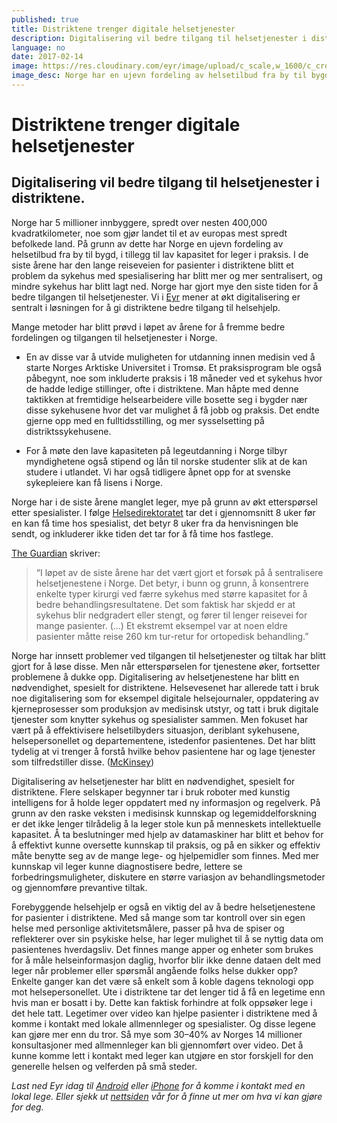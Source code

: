 ```yaml
---
published: true
title: Distriktene trenger digitale helsetjenester
description: Digitalisering vil bedre tilgang til helsetjenester i distriktene.
language: no
date: 2017-02-14
image: https://res.cloudinary.com/eyr/image/upload/c_scale,w_1600/c_crop,h_900,w_1600/v1489571586/90kxrqksmc-asgeir-pall-juliusson_o5otwk.jpg
image_desc: Norge har en ujevn fordeling av helsetilbud fra by til bygd
---
```


# Distriktene trenger digitale helsetjenester

## Digitalisering vil bedre tilgang til helsetjenester i distriktene.

Norge har 5 millioner innbyggere, spredt over nesten 400,000 kvadratkilometer, noe som gjør landet til et av europas mest spredt befolkede land. På grunn av dette har Norge en ujevn fordeling av helsetilbud fra by til bygd, i tillegg til lav kapasitet for leger i praksis. I de siste årene har den lange reiseveien for pasienter i distriktene blitt et problem da sykehus med spesialisering har blitt mer og mer sentralisert, og mindre sykehus har blitt lagt ned. Norge har gjort mye den siste tiden for å bedre tilgangen til helsetjenester. Vi i [Eyr](https://eyr.md/) mener at økt digitalisering er sentralt i løsningen for å gi distriktene bedre tilgang til helsehjelp.

Mange metoder har blitt prøvd i løpet av årene for å fremme bedre fordelingen og tilgangen til helsetjenester i Norge.


- En av disse var å utvide muligheten for utdanning innen medisin ved å starte Norges Arktiske Universitet i Tromsø. Et praksisprogram ble også påbegynt, noe som inkluderte praksis i 18 måneder ved et sykehus hvor de hadde ledige stillinger, ofte i distriktene. Man håpte med denne taktikken at fremtidige helsearbeidere ville bosette seg i bygder nær disse sykehusene hvor det var mulighet å få jobb og praksis. Det endte gjerne opp med en fulltidsstilling, og mer sysselsetting på distriktssykehusene.


- For å møte den lave kapasiteten på legeutdanning i Norge tilbyr myndighetene også stipend og lån til norske studenter slik at de kan studere i utlandet. Vi har også tidligere åpnet opp for at svenske sykepleiere kan få lisens i Norge.

Norge har i de siste årene manglet leger, mye på grunn av økt etterspørsel etter spesialister. I følge [Helsedirektoratet](https://helsedirektoratet.no/Lists/Publikasjoner/Attachments/1164/ventetider-og-pasientrettigheter2015-versjon-april2016.pdf) tar det i gjennomsnitt 8 uker før en kan få time hos spesialist, det betyr 8 uker fra da henvisningen ble sendt, og inkluderer ikke tiden det tar for å få time hos fastlege.

[The Guardian](https://www.theguardian.com/healthcare-network/2016/jun/15/norway-centralised-healthcare-nhs-hospitals) skriver:


> “I løpet av de siste årene har det vært gjort et forsøk på å sentralisere helsetjenestene i Norge. Det betyr, i bunn og grunn, å konsentrere enkelte typer kirurgi ved færre sykehus med større kapasitet for å bedre behandlingsresultatene. Det som faktisk har skjedd er at sykehus blir nedgradert eller stengt, og fører til lenger reisevei for mange pasienter. (…) Et ekstremt eksempel var at noen eldre pasienter måtte reise 260 km tur-retur for ortopedisk behandling.”

Norge har innsett problemer ved tilgangen til helsetjenester og tiltak har blitt gjort for å løse disse. Men når etterspørselen for tjenestene øker, fortsetter problemene å dukke opp. Digitalisering av helsetjenestene har blitt en nødvendighet, spesielt for distriktene. Helsevesenet har allerede tatt i bruk noe digitalisering som for eksempel digitale helsejournaler, oppdatering av kjerneprosesser som produksjon av medisinsk utstyr, og tatt i bruk digitale tjenester som knytter sykehus og spesialister sammen. Men fokuset har vært på å effektivisere helsetilbyders situasjon, deriblant sykehusene, helsepersonellet og departementene, istedenfor pasientenes. Det har blitt tydelig at vi trenger å forstå hvilke behov pasientene har og lage tjenester som tilfredstiller disse. ([McKinsey](http://www.mckinsey.com/industries/healthcare-systems-and-services/our-insights/healthcares-digital-future))

Digitalisering av helsetjenester har blitt en nødvendighet, spesielt for distriktene. Flere selskaper begynner tar i bruk roboter med kunstig intelligens for å holde leger oppdatert med ny informasjon og regelverk. På grunn av den raske veksten i medisinsk kunnskap og legemiddelforskning er det ikke lenger tilrådelig å la leger stole kun på menneskets intellektuelle kapasitet. Å ta beslutninger med hjelp av datamaskiner har blitt et behov for å effektivt kunne oversette kunnskap til praksis, og på en sikker og effektiv måte benytte seg av de mange lege- og hjelpemidler som finnes. Med mer kunnskap vil leger kunne diagnostisere bedre, lettere se forbedringsmuligheter, diskutere en større variasjon av behandlingsmetoder og gjennomføre prevantive tiltak.

Forebyggende helsehjelp er også en viktig del av å bedre helsetjenestene for pasienter i distriktene. Med så mange som tar kontroll over sin egen helse med personlige aktivitetsmålere, passer på hva de spiser og reflekterer over sin psykiske helse, har leger mulighet til å se nyttig data om pasientenes hverdagsliv. Det finnes mange apper og enheter som brukes for å måle helseinformasjon daglig, hvorfor blir ikke denne dataen delt med leger når problemer eller spørsmål angående folks helse dukker opp? Enkelte ganger kan det være så enkelt som å koble dagens teknologi opp mot helsepersonellet. Ute i distriktene tar det lenger tid å få en legetime enn hvis man er bosatt i by. Dette kan faktisk forhindre at folk oppsøker lege i det hele tatt. Legetimer over video kan hjelpe pasienter i distriktene med å komme i kontakt med lokale allmennleger og spesialister. Og disse legene kan gjøre mer enn du tror. Så mye som 30–40% av Norges 14 millioner konsultasjoner med allmennleger kan bli gjennomført over video. Det å kunne komme lett i kontakt med leger kan utgjøre en stor forskjell for den generelle helsen og velferden på små steder.

*Last ned Eyr idag til* [*Android*](https://play.google.com/store/apps/details?id=com.eyr) *eller* [*iPhone*](https://itunes.apple.com/no/app/eyr-legetime-over-video-og/id1106406058?l=nb&mt=8) *for å komme i kontakt med en lokal lege. Eller sjekk ut* [*nettsiden*](https://eyr.md/) *vår for å finne ut mer om hva vi kan gjøre for deg.*
